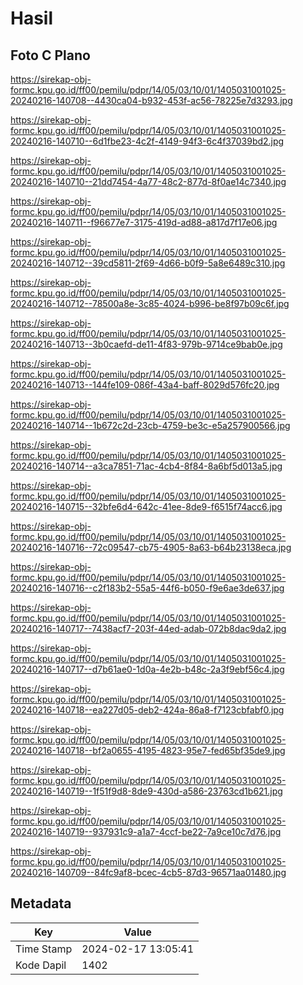 # Hasil

## Foto C Plano

https://sirekap-obj-formc.kpu.go.id/ff00/pemilu/pdpr/14/05/03/10/01/1405031001025-20240216-140708--4430ca04-b932-453f-ac56-78225e7d3293.jpg

https://sirekap-obj-formc.kpu.go.id/ff00/pemilu/pdpr/14/05/03/10/01/1405031001025-20240216-140710--6d1fbe23-4c2f-4149-94f3-6c4f37039bd2.jpg

https://sirekap-obj-formc.kpu.go.id/ff00/pemilu/pdpr/14/05/03/10/01/1405031001025-20240216-140710--21dd7454-4a77-48c2-877d-8f0ae14c7340.jpg

https://sirekap-obj-formc.kpu.go.id/ff00/pemilu/pdpr/14/05/03/10/01/1405031001025-20240216-140711--f96677e7-3175-419d-ad88-a817d7f17e06.jpg

https://sirekap-obj-formc.kpu.go.id/ff00/pemilu/pdpr/14/05/03/10/01/1405031001025-20240216-140712--39cd5811-2f69-4d66-b0f9-5a8e6489c310.jpg

https://sirekap-obj-formc.kpu.go.id/ff00/pemilu/pdpr/14/05/03/10/01/1405031001025-20240216-140712--78500a8e-3c85-4024-b996-be8f97b09c6f.jpg

https://sirekap-obj-formc.kpu.go.id/ff00/pemilu/pdpr/14/05/03/10/01/1405031001025-20240216-140713--3b0caefd-de11-4f83-979b-9714ce9bab0e.jpg

https://sirekap-obj-formc.kpu.go.id/ff00/pemilu/pdpr/14/05/03/10/01/1405031001025-20240216-140713--144fe109-086f-43a4-baff-8029d576fc20.jpg

https://sirekap-obj-formc.kpu.go.id/ff00/pemilu/pdpr/14/05/03/10/01/1405031001025-20240216-140714--1b672c2d-23cb-4759-be3c-e5a257900566.jpg

https://sirekap-obj-formc.kpu.go.id/ff00/pemilu/pdpr/14/05/03/10/01/1405031001025-20240216-140714--a3ca7851-71ac-4cb4-8f84-8a6bf5d013a5.jpg

https://sirekap-obj-formc.kpu.go.id/ff00/pemilu/pdpr/14/05/03/10/01/1405031001025-20240216-140715--32bfe6d4-642c-41ee-8de9-f6515f74acc6.jpg

https://sirekap-obj-formc.kpu.go.id/ff00/pemilu/pdpr/14/05/03/10/01/1405031001025-20240216-140716--72c09547-cb75-4905-8a63-b64b23138eca.jpg

https://sirekap-obj-formc.kpu.go.id/ff00/pemilu/pdpr/14/05/03/10/01/1405031001025-20240216-140716--c2f183b2-55a5-44f6-b050-f9e6ae3de637.jpg

https://sirekap-obj-formc.kpu.go.id/ff00/pemilu/pdpr/14/05/03/10/01/1405031001025-20240216-140717--7438acf7-203f-44ed-adab-072b8dac9da2.jpg

https://sirekap-obj-formc.kpu.go.id/ff00/pemilu/pdpr/14/05/03/10/01/1405031001025-20240216-140717--d7b61ae0-1d0a-4e2b-b48c-2a3f9ebf56c4.jpg

https://sirekap-obj-formc.kpu.go.id/ff00/pemilu/pdpr/14/05/03/10/01/1405031001025-20240216-140718--ea227d05-deb2-424a-86a8-f7123cbfabf0.jpg

https://sirekap-obj-formc.kpu.go.id/ff00/pemilu/pdpr/14/05/03/10/01/1405031001025-20240216-140718--bf2a0655-4195-4823-95e7-fed65bf35de9.jpg

https://sirekap-obj-formc.kpu.go.id/ff00/pemilu/pdpr/14/05/03/10/01/1405031001025-20240216-140719--1f51f9d8-8de9-430d-a586-23763cd1b621.jpg

https://sirekap-obj-formc.kpu.go.id/ff00/pemilu/pdpr/14/05/03/10/01/1405031001025-20240216-140719--937931c9-a1a7-4ccf-be22-7a9ce10c7d76.jpg

https://sirekap-obj-formc.kpu.go.id/ff00/pemilu/pdpr/14/05/03/10/01/1405031001025-20240216-140709--84fc9af8-bcec-4cb5-87d3-96571aa01480.jpg


## Metadata

| Key        | Value               |
| ---------- | ------------------- |
| Time Stamp | 2024-02-17 13:05:41 |
| Kode Dapil | 1402                |



